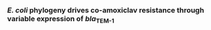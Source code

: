 ### *E. coli* phylogeny drives co-amoxiclav resistance through variable expression of *bla*<sub>TEM-1</sub>

